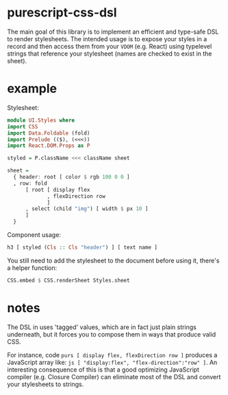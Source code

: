 # purescript-css-dsl
The main goal of this library is to implement an efficient and type-safe DSL to render stylesheets.
The intended usage is to expose your styles in a record and then access them from your `VDOM` (e.g. React) using typelevel strings that reference your stylesheet (names are checked to exist in the sheet).

# example
Stylesheet:
```purs
module UI.Styles where
import CSS
import Data.Foldable (fold)
import Prelude (($), (<<<))
import React.DOM.Props as P

styled = P.className <<< className sheet

sheet = 
  { header: root [ color $ rgb 100 0 0 ]
  , row: fold
      [ root [ display flex
             , flexDirection row
             ]
      , select (child "img") [ width $ px 10 ]
      ]
  }
```
Component usage:
```purs
h3 [ styled (Cls :: Cls "header") ] [ text name ]
```
You still need to add the stylesheet to the document before using it, there's a helper function:
```purs
CSS.embed $ CSS.renderSheet Styles.sheet
```

# notes

The DSL in uses 'tagged' values, which are in fact just plain strings underneath, but it forces you to compose them in ways that produce valid CSS.

For instance, code ```purs [ display flex, flexDirection row ]``` produces a JavaScript array like: ```js [ "display:flex", "flex-direction":"row" ]```. An interesting consequence of this is that a good optimizing JavaScript compiler (e.g. Closure Compiler) can eliminate most of the DSL and convert your stylesheets to strings. 

